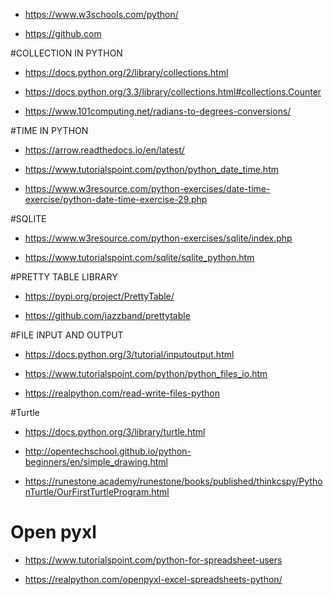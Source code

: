 - https://www.w3schools.com/python/

- https://github.com


#COLLECTION IN PYTHON
- https://docs.python.org/2/library/collections.html

- https://docs.python.org/3.3/library/collections.html#collections.Counter

- https://www.101computing.net/radians-to-degrees-conversions/


#TIME IN PYTHON
- https://arrow.readthedocs.io/en/latest/

- https://www.tutorialspoint.com/python/python_date_time.htm

- https://www.w3resource.com/python-exercises/date-time-exercise/python-date-time-exercise-29.php


#SQLITE
- https://www.w3resource.com/python-exercises/sqlite/index.php

- https://www.tutorialspoint.com/sqlite/sqlite_python.htm


#PRETTY TABLE LIBRARY
- https://pypi.org/project/PrettyTable/

- https://github.com/jazzband/prettytable


#FILE INPUT AND OUTPUT
- https://docs.python.org/3/tutorial/inputoutput.html

- https://www.tutorialspoint.com/python/python_files_io.htm

- https://realpython.com/read-write-files-python

#Turtle
- https://docs.python.org/3/library/turtle.html

- http://opentechschool.github.io/python-beginners/en/simple_drawing.html

- https://runestone.academy/runestone/books/published/thinkcspy/PythonTurtle/OurFirstTurtleProgram.html

# Open pyxl
- https://www.tutorialspoint.com/python-for-spreadsheet-users

- https://realpython.com/openpyxl-excel-spreadsheets-python/
